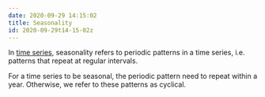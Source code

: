 ```yaml
---
date: 2020-09-29 14:15:02
title: Seasonality 
id: 2020-09-29t14-15-02z
---
```


In [time series](./2020-09-23t15-18-55z.md), seasonality refers to periodic
patterns in a time series, i.e. patterns that repeat at regular intervals.

For a time series to be seasonal, the periodic pattern need to repeat within
a year. Otherwise, we refer to these patterns as cyclical. 
